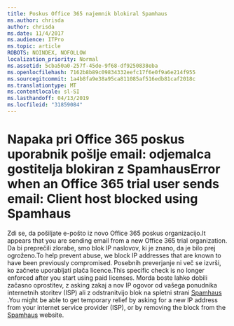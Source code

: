 ```yaml
---
title: Poskus Office 365 najemnik blokiral Spamhaus
ms.author: chrisda
author: chrisda
ms.date: 11/4/2017
ms.audience: ITPro
ms.topic: article
ROBOTS: NOINDEX, NOFOLLOW
localization_priority: Normal
ms.assetid: 5cba50a0-257f-45de-9f68-df9250838eba
ms.openlocfilehash: 7162b8b89c09834332eefc17f6e0f9a6e214f955
ms.sourcegitcommit: 1a4b8fa9e38a95ca811085af516edb81caf2018c
ms.translationtype: MT
ms.contentlocale: sl-SI
ms.lasthandoff: 04/13/2019
ms.locfileid: "31859084"
---
```

# <a name="error-when-an-office-365-trial-user-sends-email-client-host-blocked-using-spamhaus"></a><span data-ttu-id="8011d-102">Napaka pri Office 365 poskus uporabnik pošlje email: odjemalca gostitelja blokiran z Spamhaus</span><span class="sxs-lookup"><span data-stu-id="8011d-102">Error when an Office 365 trial user sends email: Client host blocked using Spamhaus</span></span>

<span data-ttu-id="8011d-103">Zdi se, da pošiljate e-pošto iz novo Office 365 poskus organizacijo.</span><span class="sxs-lookup"><span data-stu-id="8011d-103">It appears that you are sending email from a new Office 365 trial organization.</span></span> <span data-ttu-id="8011d-104">Da bi preprečili zlorabe, smo blok IP naslovov, ki je znano, da je bilo prej ogroženo.</span><span class="sxs-lookup"><span data-stu-id="8011d-104">To help prevent abuse, we block IP addresses that are known to have been previously compromised.</span></span> <span data-ttu-id="8011d-105">Posebnih preverjanje ni več se izvrši, ko začnete uporabljati plača licence.</span><span class="sxs-lookup"><span data-stu-id="8011d-105">This specific check is no longer enforced after you start using paid licenses.</span></span> <span data-ttu-id="8011d-106">Morda boste lahko dobili začasno oprostitev, z asking zakaj a nov IP ogovor od vašega ponudnika internetnih storitev (ISP) ali z odstranitvijo blok na spletni strani [Spamhaus](https://go.microsoft.com/fwlink/p/?linkid=123245) .</span><span class="sxs-lookup"><span data-stu-id="8011d-106">You might be able to get temporary relief by asking for a new IP address from your internet service provider (ISP), or by removing the block from the [Spamhaus](https://go.microsoft.com/fwlink/p/?linkid=123245) website.</span></span>
